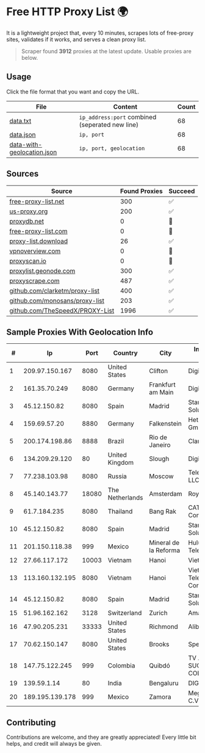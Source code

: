 
# Free HTTP Proxy List 🌍

It is a lightweight project that, every 10 minutes, scrapes lots of free-proxy sites, validates if it works, and serves a clean proxy list.


> Scraper found **3912** proxies at the latest update. Usable proxies are below.

## Usage

Click the file format that you want and copy the URL.


|File|Content|Count|
|----|-------|-----|
|[data.txt](https://raw.githubusercontent.com/themiralay/Proxy-List-World/master/data.txt)|`ip_address:port` combined (seperated new line)|68|
|[data.json](https://raw.githubusercontent.com/themiralay/Proxy-List-World/master/data.json)|`ip, port`|68|
|[data-with-geolocation.json](https://raw.githubusercontent.com/themiralay/Proxy-List-World/master/data-with-geolocation.json)|`ip, port, geolocation`|68|

## Sources

|Source|Found Proxies|Succeed|
|------|-------------|-------|
|[free-proxy-list.net](https://free-proxy-list.net)|300|✅|
|[us-proxy.org](https://www.us-proxy.org)|200|✅|
|[proxydb.net](http://proxydb.net)|0|🚫|
|[free-proxy-list.com](https://free-proxy-list.com/?page=&port=&type%5B%5D=http&type%5B%5D=https&up_time=0&search=Search)|0|🚫|
|[proxy-list.download](https://www.proxy-list.download/HTTP)|26|✅|
|[vpnoverview.com](https://vpnoverview.com/privacy/anonymous-browsing/free-proxy-servers)|0|🚫|
|[proxyscan.io](https://www.proxyscan.io)|0|🚫|
|[proxylist.geonode.com](https://proxylist.geonode.com/api/proxy-list?limit=300&page=1&sort_by=lastChecked&sort_type=desc&protocols=http,https)|300|✅|
|[proxyscrape.com](https://api.proxyscrape.com/v2/?request=displayproxies&protocol=http&timeout=10000&country=all&ssl=all&anonymity=all)|487|✅|
|[github.com/clarketm/proxy-list](https://raw.githubusercontent.com/clarketm/proxy-list/master/proxy-list-raw.txt)|400|✅|
|[github.com/monosans/proxy-list](https://raw.githubusercontent.com/monosans/proxy-list/main/proxies/http.txt)|203|✅|
|[github.com/TheSpeedX/PROXY-List](https://raw.githubusercontent.com/TheSpeedX/PROXY-List/master/http.txt)|1996|✅|


## Sample Proxies With Geolocation Info

|#|Ip|Port|Country|City|Internet Service Provider|
|-|--|----|-------|----|-------------------------|
|1|209.97.150.167|8080|United States|Clifton|DigitalOcean, LLC|
|2|161.35.70.249|8080|Germany|Frankfurt am Main|DigitalOcean, LLC|
|3|45.12.150.82|8080|Spain|Madrid|Stark Industries Solutions LTD|
|4|159.69.57.20|8880|Germany|Falkenstein|Hetzner Online GmbH|
|5|200.174.198.86|8888|Brazil|Rio de Janeiro|Claro S.A|
|6|134.209.29.120|80|United Kingdom|Slough|DigitalOcean, LLC|
|7|77.238.103.98|8080|Russia|Moscow|Telecom-Birzha, LLC|
|8|45.140.143.77|18080|The Netherlands|Amsterdam|RoyaleHosting BV|
|9|61.7.184.235|8080|Thailand|Bang Rak|CAT Telecom Public Company Limited|
|10|45.12.150.82|8080|Spain|Madrid|Stark Industries Solutions LTD|
|11|201.150.118.38|999|Mexico|Mineral de la Reforma|Hulux Telecomunicaciones|
|12|27.66.117.172|10003|Vietnam|Hanoi|Viettel Group|
|13|113.160.132.195|8080|Vietnam|Hanoi|VietNam Post and Telecom Corporation|
|14|45.12.150.82|8080|Spain|Madrid|Stark Industries Solutions LTD|
|15|51.96.162.162|3128|Switzerland|Zurich|Amazon.com, Inc.|
|16|47.90.205.231|33333|United States|Richmond|Alibaba.com LLC|
|17|70.62.150.147|8080|United States|Brooks|Spectrum|
|18|147.75.122.245|999|Colombia|Quibdó|TV AZTECA SUCURSAL COLOMBIA|
|19|139.59.1.14|80|India|Bengaluru|DIGITALOCEAN|
|20|189.195.139.178|999|Mexico|Zamora|Mega Cable, S.A. de C.V.|



## Contributing

Contributions are welcome, and they are greatly appreciated! Every
little bit helps, and credit will always be given.


